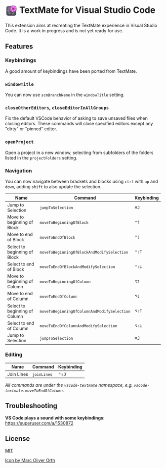 # <img src="./icon.png" style="width:1.4em;vertical-align:middle;line-height:0;"> TextMate for Visual Studio Code

This extension aims at recreating the TextMate experience in Visual Studio Code. It is a work in progress and is not yet ready for use.

## Features

### Keybindings

A good amount of keybindings have been ported from TextMate.

### `windowTitle`

You can now use `scmBranchName` in the `windowTitle` setting.

### `closeOtherEditors`, `closeEditorInAllGroups`

Fix the default VSCode behavior of asking to save unsaved files when closing editors.
These commands will close specified editors except any "dirty" or "pinned" editor.

### `openProject`

Open a project in a new window, selecting from subfolders of the folders listed in the `projectFolders` setting.

### Navigation

You can now navigate between brackets and blocks using `ctrl` with `up` and `down`, adding `shift` to also update the selection.

| Name | Command | Keybinding |
| ---- | ------- | ---------- |
| Jump to Selection | `jumpToSelection` | <kbd>⌘J</kbd> |
| Move to beginning of Block | `moveToBeginningOfBlock` | <kbd>⌃⭡</kbd> |
| Move to end of Block | `moveToEndOfBlock` | <kbd>⌃⭣</kbd> |
| Select to beginning of Block | `moveToBeginningOfBlockAndModifySelection` | <kbd>⌃⇧⭡</kbd> |
| Select to end of Block | `moveToEndOfBlockAndModifySelection` | <kbd>⌃⇧⭣</kbd> |
| Move to beginning of Column | `moveToBeginningOfColumn` | <kbd>⌥⭡</kbd> |
| Move to end of Column | `moveToEndOfColumn` | <kbd>⌥⭣</kbd> |
| Select to beginning of Column | `moveToBeginningOfColumnAndModifySelection` | <kbd>⌥⇧⭡</kbd> |
| Select to end of Column | `moveToEndOfColumnAndModifySelection` | <kbd>⌥⇧⭣</kbd> |
| Jump to Selection | `jumpToSelection` | <kbd>⌘J</kbd> |

### Editing

| Name | Command | Keybinding |
| ---- | ------- | ---------- |
| Join Lines | `joinLines` | <kbd>⌃⇧J</kbd> |

_All commands are under the `vscode-textmate` namespace, e.g. `vscode-textmate.moveToEndOfColumn`._

## Troubleshooting

**VS Code plays a sound with some keybindings:** https://superuser.com/a/1530872

## License

[MIT](LICENSE)

[Icon by Marc Oliver Orth](https://github.com/marc2o/TextMate-macOS-Icon/blob/main/LICENSE)
